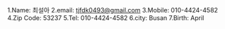 1.Name: 최설아
2.email: tjfdk0493@gmail.com
3.Mobile: 010-4424-4582
4.Zip Code: 53237
5.Tel: 010-4424-4582
6.city: Busan
7.Birth: April